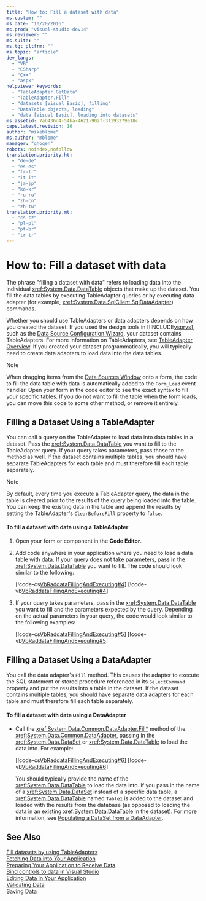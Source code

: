 ```yaml
---
title: "How to: Fill a dataset with data"
ms.custom: ""
ms.date: "10/20/2016"
ms.prod: "visual-studio-dev14"
ms.reviewer: ""
ms.suite: ""
ms.tgt_pltfrm: ""
ms.topic: "article"
dev_langs: 
  - "VB"
  - "CSharp"
  - "C++"
  - "aspx"
helpviewer_keywords: 
  - "TableAdapter.GetData"
  - "TableAdapter.Fill"
  - "datasets [Visual Basic], filling"
  - "DataTable objects, loading"
  - "data [Visual Basic], loading into datasets"
ms.assetid: 7ab436d4-54ba-4621-902f-3f193279e18c
caps.latest.revision: 16
author: "mikeblome"
ms.author: "mblome"
manager: "ghogen"
robots: noindex,nofollow
translation.priority.ht: 
  - "de-de"
  - "es-es"
  - "fr-fr"
  - "it-it"
  - "ja-jp"
  - "ko-kr"
  - "ru-ru"
  - "zh-cn"
  - "zh-tw"
translation.priority.mt: 
  - "cs-cz"
  - "pl-pl"
  - "pt-br"
  - "tr-tr"
---
```

# How to: Fill a dataset with data
The phrase "filling a dataset with data" refers to loading data into the individual <xref:System.Data.DataTable> objects that make up the dataset. You fill the data tables by executing TableAdapter queries or by executing data adapter (for example, <xref:System.Data.SqlClient.SqlDataAdapter>) commands.  
  
 Whether you should use TableAdapters or data adapters depends on how you created the dataset. If you used the design tools in [!INCLUDE[vsprvs](../code-quality/includes/vsprvs_md.md)], such as the [Data Source Configuration Wizard](../data-tools/media/data-source-configuration-wizard.png), your dataset contains TableAdapters. For more information on TableAdapters, see [TableAdapter Overview](../data-tools/tableadapter-overview.md). If you created your dataset programmatically, you will typically need to create data adapters to load data into the data tables.  
  
> [!NOTE]
>  When dragging items from the [Data Sources Window](../Topic/Data%20Sources%20Window.md) onto a form, the code to fill the data table with data is automatically added to the `Form_Load` event handler. Open your form in the code editor to see the exact syntax to fill your specific tables. If you do not want to fill the table when the form loads, you can move this code to some other method, or remove it entirely.  
  
## Filling a Dataset Using a TableAdapter  
 You can call a query on the TableAdapter to load data into data tables in a dataset. Pass the <xref:System.Data.DataTable> you want to fill to the TableAdapter query. If your query takes parameters, pass those to the method as well. If the dataset contains multiple tables, you should have separate TableAdapters for each table and must therefore fill each table separately.  
  
> [!NOTE]
>  By default, every time you execute a TableAdapter query, the data in the table is cleared prior to the results of the query being loaded into the table. You can keep the existing data in the table and append the results by setting the TableAdapter's `ClearBeforeFill` property to `false`.  
  
#### To fill a dataset with data using a TableAdapter  
  
1.  Open your form or component in the **Code Editor**.  
  
2.  Add code anywhere in your application where you need to load a data table with data. If your query does not take parameters, pass in the <xref:System.Data.DataTable> you want to fill. The code should look similar to the following:  
  
     [!code-cs[VbRaddataFillingAndExecuting#4](../data-tools/codesnippet/CSharp/how-to-fill-a-dataset-with-data_1.cs)]
     [!code-vb[VbRaddataFillingAndExecuting#4](../data-tools/codesnippet/VisualBasic/how-to-fill-a-dataset-with-data_1.vb)]  
  
3.  If your query takes parameters, pass in the <xref:System.Data.DataTable> you want to fill and the parameters expected by the query. Depending on the actual parameters in your query, the code would look similar to the following examples:  
  
     [!code-cs[VbRaddataFillingAndExecuting#5](../data-tools/codesnippet/CSharp/how-to-fill-a-dataset-with-data_2.cs)]
     [!code-vb[VbRaddataFillingAndExecuting#5](../data-tools/codesnippet/VisualBasic/how-to-fill-a-dataset-with-data_2.vb)]  
  
## Filling a Dataset Using a DataAdapter  
 You call the data adapter's `Fill` method. This causes the adapter to execute the SQL statement or stored procedure referenced in its `SelectCommand` property and put the results into a table in the dataset. If the dataset contains multiple tables, you should have separate data adapters for each table and must therefore fill each table separately.  
  
#### To fill a dataset with data using a DataAdapter  
  
-   Call the <xref:System.Data.Common.DataAdapter.Fill*> method of the <xref:System.Data.Common.DataAdapter>, passing in the <xref:System.Data.DataSet> or <xref:System.Data.DataTable> to load the data into. For example:  
  
     [!code-cs[VbRaddataFillingAndExecuting#6](../data-tools/codesnippet/CSharp/how-to-fill-a-dataset-with-data_3.cs)]
     [!code-vb[VbRaddataFillingAndExecuting#6](../data-tools/codesnippet/VisualBasic/how-to-fill-a-dataset-with-data_3.vb)]  
  
     You should typically provide the name of the <xref:System.Data.DataTable> to load the data into. If you pass in the name of a <xref:System.Data.DataSet> instead of a specific data table, a <xref:System.Data.DataTable> named `Table1` is added to the dataset and loaded with the results from the database (as opposed to loading the data in an existing <xref:System.Data.DataTable> in the dataset). For more information, see [Populating a DataSet from a DataAdapter](../Topic/Populating%20a%20DataSet%20from%20a%20DataAdapter.md).  
  
## See Also  
 [Fill datasets by using TableAdapters](../data-tools/fill-datasets-by-using-tableadapters.md)   
 [Fetching Data into Your Application](../data-tools/fetching-data-into-your-application.md)   
 [Preparing Your Application to Receive Data](../Topic/Preparing%20Your%20Application%20to%20Receive%20Data.md)   
 [Bind controls to data in Visual Studio](../data-tools/bind-controls-to-data-in-visual-studio.md)   
 [Editing Data in Your Application](../data-tools/editing-data-in-your-application.md)   
 [Validating Data](../Topic/Validating%20Data.md)   
 [Saving Data](../data-tools/saving-data.md)
